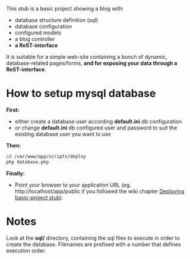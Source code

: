 This stub is a basic project showing a blog with:

- database structure definition (sql)
- database configuration
- configured models
- a blog controller
- **a ReST-interface**


It is suitable for a simple web-site containing a bunch of dynamic, database-related pages/forms,
**and for exposing your data through a ReST-interface**.


How to setup mysql database
===========================

**First:**
- either create a database user according **default.ini** db configuration
- or change **default.ini** db configured user and password to suit
  the existing database user you want to use

**Then:**
```bash
cd /var/www/app/scripts/deploy
php database.php
```

**Finally:**
- Point your browser to your application URL (eg. http://localhost/app/public if you followed the wiki chapter [Deploying basic-project stub](https://github.com/damiencorpataux/xfm-project-skeleton/wiki)).


Notes
=====

Look at the **sql/** directory, containing the sql files to execute in order to create the database.
Filenames are prefixed with a number that defines execution order.
